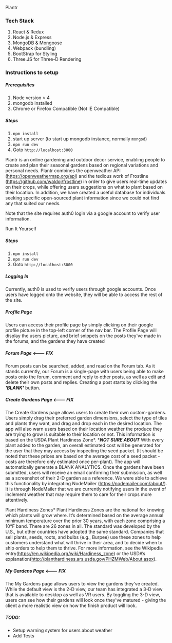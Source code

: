Plantr

### Tech Stack

1. React & Redux
2. Node.js & Express
3. MongoDB & Mongoose
4. Webpack (bundling)
5. BootStrap for Styling
6. Three.JS for Three-D Rendering

### Instructions to setup
##### Prerequisites
1. Node version > 4
2. mongodb installed
3. Chrome or Firefox Compatible (Not IE Compatible)

##### Steps
1. `npm install`
2. start up server (to start up mongodb instance, normally `mongod`)
3. `npm run dev`
4. Goto `http://localhost:3000`

Plantr is an online gardening and outdoor decor service, enabling people to create and plan their seasonal gardens based on regional variations and personal needs. Plantr combines the openweather API (https://openweathermap.org/api) and the tedious work of Frostline (https://github.com/waldoj/frostline) in order to give users real-time updates on their crops, while offering users suggestions on what to plant based on their location. In addition, we have created a useful database for individuals seeking specific open-sourced plant information since we could not find any that suited our needs.

Note that the site requires auth0 login via a google account to verify user information.

Run It Yourself

##### Steps
1. `npm install`
2. `npm run dev`
3. Goto `http://localhost:3000`

##### Logging In
Currently, auth0 is used to verify users through google accounts. Once users have logged onto the website, they will be able to access the rest of the site.

##### Profile Page
Users can access their profile page by simply clicking on their google profile picture in the top-left corner of the nav bar. The Profile Page will display the users picture, and brief snippets on the posts they've made in the forums, and the gardens they have created

##### Forum Page <--- FIX
Forum posts can be searched, added, and read on the Forum tab. As it stands currently, our Forum is a single-page with users being able to make posts onto the forum, comment and reply to other posts, as well as edit and delete their own posts and replies. Creating a post starts by clicking the *****'BLANK'***** button.

##### Create Gardens Page <--- FIX
The Create Gardens page allows users to create their own custom-gardens. Users simply drag their preferred garden dimensions, select the type of tiles and plants they want, and drag and drop each in the desired location. The app will also warn users based on their location weather the produce they are trying to grow is suitable to their location or not. This information is based on the USDA Plant Hardiness Zone*. ****NOT SURE ABOUT*** With every plant added to the garden, an overall estimated cost will be generated for the user that they may access by inspecting the seed packet. (It should be noted that these prices are based on the average cost of a seed packet - costs are therefore only estimated once per-plant). The app will automatically generate a BLANK ANALYTICS. Once the gardens have been submitted, users will receive an email confirming their submission, as well as a screenshot of their 2-D garden as a reference. We were able to achieve this functionality by integrating NodeMailer (https://nodemailer.com/about/). It is through NodeMailer that we are currently notifying users in the event of inclement weather that may require them to care for their crops more attentively.

Plant Hardiness Zones*
Plant Hardiness Zones are the national for knowing which plants will grow where. It’s determined based on the average annual minimum temperature over the prior 30 years, with each zone comprising a 10°F band. There are 26 zones in all. The standard was developed by the U.S., but other countries have adopted the same standard. Companies that sell plants, seeds, roots, and bulbs (e.g., Burpee) use these zones to help customers understand what will thrive in their area, and to decide when to ship orders to help them to thrive. For more information, see the Wikipedia entry(https://en.wikipedia.org/wiki/Hardiness_zone) or the USDA’s explanation(http://planthardiness.ars.usda.gov/PHZMWeb/About.aspx).

##### My Gardens Page <--- FIX
The My Gardens page allows users to view the gardens they've created. While the default view is the 2-D view, our team has integrated a 3-D view that is available to desktop as well as VR users. By toggling the 3-D view, users can see how their gardens will look once they've matured - giving the client a more realistic view on how the finish product will look.

##### TODO:
- Setup warning system for users about weather
- Add Tests

